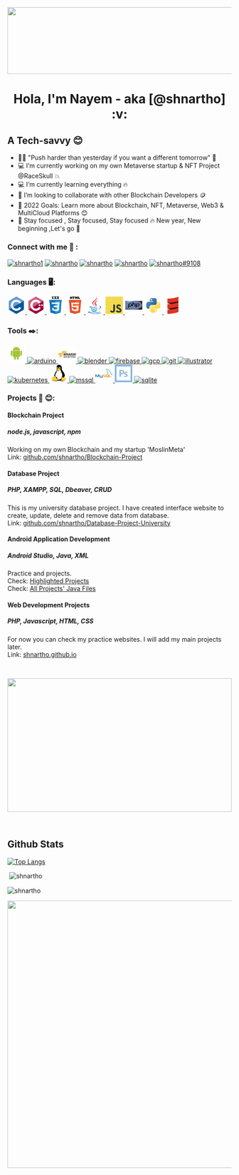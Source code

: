 <p align="center">
<img src="https://media.giphy.com/media/lp3GUtG2waC88/giphy.gif" align="center" width="700" height="150" />
</p>
<h1 align="center">Hola, I'm Nayem - aka [@shnartho] :v:</h1>

## A Tech-savvy :blush:

- 🏃‍♂️ "Push harder than yesterday if you want a different tomorrow" :dart:
- 💻 I’m currently working on my own Metaverse startup & NFT Project @RaceSkull 💥
- 💻 I’m currently learning everything 🔥
- 👯 I’m looking to collaborate with other Blockchain Developers 🪙
- 🥅 2022 Goals: Learn more about Blockchain, NFT, Metaverse, Web3 & MultiCloud Platforms :blush:
- :dart: Stay focused , Stay focused, Stay focused 🔥 New year, New beginning ,Let's go 💪


### Connect with me :telescope: :
<p align="left">
<a href="https://twitter.com/shnartho1" target="blank"><img align="center" src="https://raw.githubusercontent.com/rahuldkjain/github-profile-readme-generator/master/src/images/icons/Social/twitter.svg" alt="shnartho1" height="30" width="40" /></a>
<a href="https://linkedin.com/in/shnartho" target="blank"><img align="center" src="https://raw.githubusercontent.com/rahuldkjain/github-profile-readme-generator/master/src/images/icons/Social/linked-in-alt.svg" alt="shnartho" height="30" width="40" /></a>
<a href="https://fb.com/shnartho" target="blank"><img align="center" src="https://raw.githubusercontent.com/rahuldkjain/github-profile-readme-generator/master/src/images/icons/Social/facebook.svg" alt="shnartho" height="30" width="40" /></a>
<a href="https://instagram.com/shnartho" target="blank"><img align="center" src="https://raw.githubusercontent.com/rahuldkjain/github-profile-readme-generator/master/src/images/icons/Social/instagram.svg" alt="shnartho" height="30" width="40" /></a>
<a href="https://discord.gg/shnartho#9108" target="blank"><img align="center" src="https://raw.githubusercontent.com/rahuldkjain/github-profile-readme-generator/master/src/images/icons/Social/discord.svg" alt="shnartho#9108" height="30" width="40" /></a>
</p>

### Languages 🖥️:

<p align="left"> <a href="https://www.cprogramming.com/" target="_blank" rel="noreferrer"> <img src="https://raw.githubusercontent.com/devicons/devicon/master/icons/c/c-original.svg" alt="c" width="40" height="40"/> </a> <a href="https://www.w3schools.com/cpp/" target="_blank" rel="noreferrer"> <img src="https://raw.githubusercontent.com/devicons/devicon/master/icons/cplusplus/cplusplus-original.svg" alt="cplusplus" width="40" height="40"/> </a> <a href="https://www.w3schools.com/css/" target="_blank" rel="noreferrer"> <img src="https://raw.githubusercontent.com/devicons/devicon/master/icons/css3/css3-original-wordmark.svg" alt="css3" width="40" height="40"/> </a> <a href="https://www.w3.org/html/" target="_blank" rel="noreferrer"> <img src="https://raw.githubusercontent.com/devicons/devicon/master/icons/html5/html5-original-wordmark.svg" alt="html5" width="40" height="40"/> </a> <a href="https://www.java.com" target="_blank" rel="noreferrer"> <img src="https://raw.githubusercontent.com/devicons/devicon/master/icons/java/java-original.svg" alt="java" width="40" height="40"/> </a> <a href="https://developer.mozilla.org/en-US/docs/Web/JavaScript" target="_blank" rel="noreferrer"> <img src="https://raw.githubusercontent.com/devicons/devicon/master/icons/javascript/javascript-original.svg" alt="javascript" width="40" height="40"/> </a> <a href="https://www.php.net" target="_blank" rel="noreferrer"> <img src="https://raw.githubusercontent.com/devicons/devicon/master/icons/php/php-original.svg" alt="php" width="40" height="40"/> </a> <a href="https://www.python.org" target="_blank" rel="noreferrer"> <img src="https://raw.githubusercontent.com/devicons/devicon/master/icons/python/python-original.svg" alt="python" width="40" height="40"/> </a> <a href="https://www.scala-lang.org" target="_blank" rel="noreferrer"> <img src="https://raw.githubusercontent.com/devicons/devicon/master/icons/scala/scala-original.svg" alt="scala" width="40" height="40"/> </a> </p>


### Tools :black_nib::

<p align="left"> <a href="https://developer.android.com" target="_blank" rel="noreferrer"> <img src="https://raw.githubusercontent.com/devicons/devicon/master/icons/android/android-original-wordmark.svg" alt="android" width="40" height="40"/> </a> <a href="https://www.arduino.cc/" target="_blank" rel="noreferrer"> <img src="https://cdn.worldvectorlogo.com/logos/arduino-1.svg" alt="arduino" width="40" height="40"/> </a> <a href="https://aws.amazon.com" target="_blank" rel="noreferrer"> <img src="https://raw.githubusercontent.com/devicons/devicon/master/icons/amazonwebservices/amazonwebservices-original-wordmark.svg" alt="aws" width="40" height="40"/> </a> <a href="https://www.blender.org/" target="_blank" rel="noreferrer"> <img src="https://download.blender.org/branding/community/blender_community_badge_white.svg" alt="blender" width="40" height="40"/> </a> <a href="https://firebase.google.com/" target="_blank" rel="noreferrer"> <img src="https://www.vectorlogo.zone/logos/firebase/firebase-icon.svg" alt="firebase" width="40" height="40"/> </a> <a href="https://cloud.google.com" target="_blank" rel="noreferrer"> <img src="https://www.vectorlogo.zone/logos/google_cloud/google_cloud-icon.svg" alt="gcp" width="40" height="40"/> </a> <a href="https://git-scm.com/" target="_blank" rel="noreferrer"> <img src="https://www.vectorlogo.zone/logos/git-scm/git-scm-icon.svg" alt="git" width="40" height="40"/> </a> <a href="https://www.adobe.com/in/products/illustrator.html" target="_blank" rel="noreferrer"> <img src="https://www.vectorlogo.zone/logos/adobe_illustrator/adobe_illustrator-icon.svg" alt="illustrator" width="40" height="40"/> </a> <a href="https://kubernetes.io" target="_blank" rel="noreferrer"> <img src="https://www.vectorlogo.zone/logos/kubernetes/kubernetes-icon.svg" alt="kubernetes" width="40" height="40"/> </a> <a href="https://www.linux.org/" target="_blank" rel="noreferrer"> <img src="https://raw.githubusercontent.com/devicons/devicon/master/icons/linux/linux-original.svg" alt="linux" width="40" height="40"/> </a> <a href="https://www.microsoft.com/en-us/sql-server" target="_blank" rel="noreferrer"> <img src="https://www.svgrepo.com/show/303229/microsoft-sql-server-logo.svg" alt="mssql" width="40" height="40"/> </a> <a href="https://www.mysql.com/" target="_blank" rel="noreferrer"> <img src="https://raw.githubusercontent.com/devicons/devicon/master/icons/mysql/mysql-original-wordmark.svg" alt="mysql" width="40" height="40"/> </a> <a href="https://www.photoshop.com/en" target="_blank" rel="noreferrer"> <img src="https://raw.githubusercontent.com/devicons/devicon/master/icons/photoshop/photoshop-line.svg" alt="photoshop" width="40" height="40"/> </a> <a href="https://www.sqlite.org/" target="_blank" rel="noreferrer"> <img src="https://www.vectorlogo.zone/logos/sqlite/sqlite-icon.svg" alt="sqlite" width="40" height="40"/> </a> </p>

### Projects :calendar: 😊:
#### Blockchain Project
##### node.js, javascript, npm
Working on my own Blockchain and my startup 'MoslinMeta'<br>
Link: <a href="https://github.com/shnartho/Blockchain-Project">github.com/shnartho/Blockchain-Project</a>

#### Database Project
##### PHP, XAMPP, SQL, Dbeaver, CRUD  
This is my university database project. I have created interface website to create, update, delete and remove data from database.<br>
Link: <a href="https://github.com/shnartho/Database-Project-University">github.com/shnartho/Database-Project-University</a>

#### Android Application Development 
##### Android Studio, Java, XML
Practice and projects.<br>
Check: <a href="https://github.com/shnartho/Android-App-Development">Highlighted Projects</a><br>
Check: <a href="https://github.com/shnartho/Android-Projects-Only-Java-Files">All Projects' Java Files</a>

#### Web Development Projects
##### PHP, Javascript, HTML, CSS
For now you can check my practice websites. I will add my main projects later.<br>
Link: <a href="https://shnartho.github.io/">shnartho.github.io</a>

<br>
<p align="center">
<img src="https://media.giphy.com/media/2tTiCSfEEP5QS5TjGr/giphy.gif" align="center" width="100%" height="300" />
</p>

<br>

## Github Stats
[![Top Langs](https://github-readme-stats.vercel.app/api/top-langs/?username=shnartho&layout=compact)](https://github.com/shnartho/github-readme-stats)


<p>&nbsp;<img align="center" src="https://github-readme-stats.vercel.app/api?username=shnartho&show_icons=true&locale=en" alt="shnartho" /></p>

<p><img align="center" src="https://github-readme-streak-stats.herokuapp.com/?user=shnartho&" alt="shnartho" /></p>

<p align="center">
<img src="https://media.giphy.com/media/077i6AULCXc0FKTj9s/giphy.gif" width="900" height="600" />
</p>



